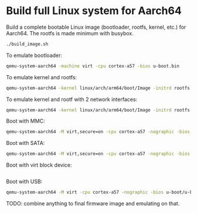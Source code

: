 # Build full Linux system for Aarch64

Build a complete bootable Linux image (bootloader, rootfs, kernel, etc.) for Aarch64. The rootfs is made minimum with busybox.

```bash
./build_image.sh
```

To emulate bootloader:

```bash
qemu-system-aarch64 -machine virt -cpu cortex-a57 -bios u-boot.bin
```

To emulate kernel and rootfs:

```bash
qemu-system-aarch64 -kernel linux/arch/arm64/boot/Image -initrd rootfs.cpio.gz -machine virt -cpu cortex-a53 -m 1G -nographic -append "root=/dev/mem"
```

To emulate kernel and rootf with 2 network interfaces:

```bash
qemu-system-aarch64 -kernel linux/arch/arm64/boot/Image -initrd rootfs.cpio.gz -machine virt -cpu cortex-a53 -m 1G -nographic -append "root=/dev/mem" -netdev user,id=mynet0,hostfwd=tcp::8080-:80 -device e1000,netdev=mynet0 -net nic,macaddr=52:54:aa:12:35:02,model=virtio
```

Boot with MMC:

```bash
qemu-system-aarch64 -M virt,secure=on -cpu cortex-a57 -nographic -bios flash.bin -m 2048 -d int -device sdhci-pci,sd-spec-version=3 -drive if=none,file=emmc.img,format=raw,id=MMC1 -device sd-card,drive=MMC1
```

Boot with SATA:

```bash
qemu-system-aarch64 -M virt,secure=on -cpu cortex-a57 -nographic -bios u-boot/u-boot.bin -m 2048 -drive if=none,file=disk.img,id=mydisk -device ich9-ahci,id=ahci -device ide-drive,drive=mydisk,bus=ahci.0
```

Boot with virt block device:

```bash

```

Boot with USB:

```bash
qemu-system-aarch64 -M virt -cpu cortex-a57 -nographic -bios u-boot/u-boot.bin -m 2048 -device usb-ehci,id=ehci  -drive if=none,file=emmc.img,id=image,format=raw -device usb-storage,bus=ehci.0,drive=image
```

TODO: combine anything to final firmware image and emulating on that.

